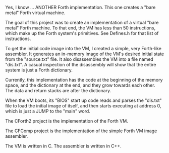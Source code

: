 Yes, I know ... ANOTHER Forth implementation. This one creates a "bare metal" Forth virtual machine.

The goal of this project was to create an implementation of a virtual "bare metal" Forth machine. To 
that end, the VM has less than 50 instructions, which make up the Forth system's primitives. See Defines.h 
for that list of instructions.

To get the initial code image into the VM, I created a simple, very Forth-like assembler. It generates an 
in-memory image of the VM's desired initial state from the "source.txt" file. It also disassembles the VM 
into a file named "dis.txt". A casual inspection of the disassembly will show that the entire system is 
just a Forth dictionary.

Currently, this implementation has the code at the beginning of the memory space, and the dictionary at the 
end, and they grow towards each other. The data and return stacks are after the dictionary.

When the VM boots, its "BIOS" start up code reads and parses the "dis.txt" file to load the initial image of 
itself, and then starts executing at address 0, which is just a JUMP to the "main" word.

The CForth2 project is the implementation of the Forth VM.

The CFComp project is the implementation of the simple Forth VM image assembler.

The VM is written in C. The assembler is written in C++.
